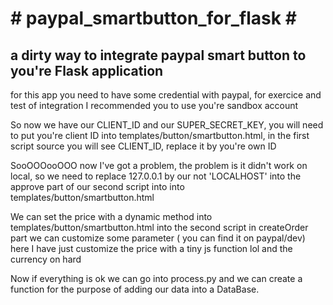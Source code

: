 
 

<h1># paypal_smartbutton_for_flask #</h1>
<h2>a dirty way to integrate paypal smart button to you're Flask application</h2>
<p>
    for this app you need to have some credential with paypal, for exercice and test of integration I recommended you to use you're sandbox account
</p>
<p>
    So now we have our CLIENT_ID and our SUPER_SECRET_KEY, you will need to put you're client ID into templates/button/smartbutton.html, in the first script source you will see CLIENT_ID, replace it by you're own ID
</p>
<p>
    SooOOOooOOO now I've got a problem, the problem is it didn't work on local, so we need to replace 127.0.0.1 by our not 'LOCALHOST' into the approve part of our second script into into templates/button/smartbutton.html
</p>
<p>
    We can set the price with a dynamic method into templates/button/smartbutton.html into the second script in createOrder part we can customize some parameter ( you can find it on paypal/dev) here I have just customize the price with a tiny js function lol and the currency on hard
</p>
<p>
    Now if everything is ok we can go into process.py and we can create a function for the purpose of adding our data into a DataBase.
</p>